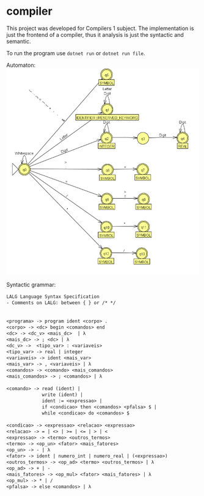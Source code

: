 # compiler
This project was developed for Compilers 1 subject. The implementation is just the frontend of a compiler, thus it analysis is just the syntactic and semantic. 

To run the program use ```dotnet run``` or ```dotnet run file```.

Automaton:
![alt text](https://github.com/Hiago-Patricio/compiler2/blob/main/Automaton.png)

Syntactic grammar:

```
LALG Language Syntax Specification
- Comments on LALG: between { } or /* */


<programa> -> program ident <corpo> .
<corpo> -> <dc> begin <comandos> end
<dc> -> <dc_v> <mais_dc>  | λ
<mais_dc> -> ; <dc> | λ
<dc_v> ->  <tipo_var> : <variaveis>
<tipo_var> -> real | integer
<variaveis> -> ident <mais_var>
<mais_var> -> , <variaveis> | λ
<comandos> -> <comando> <mais_comandos>
<mais_comandos> -> ; <comandos> | λ

<comando> -> read (ident) |
             write (ident) |
             ident := <expressao> |
             if <condicao> then <comandos> <pfalsa> $ |
             while <condicao> do <comandos> $
							
<condicao> -> <expressao> <relacao> <expressao>
<relacao> -> = | <> | >= | <= | > | <
<expressao> -> <termo> <outros_termos>
<termo> -> <op_un> <fator> <mais_fatores>
<op_un> -> - | λ
<fator> -> ident | numero_int | numero_real | (<expressao>)
<outros_termos> -> <op_ad> <termo> <outros_termos> | λ
<op_ad> -> + | -
<mais_fatores> -> <op_mul> <fator> <mais_fatores> | λ
<op_mul> -> * | /
<pfalsa> -> else <comandos> | λ
```